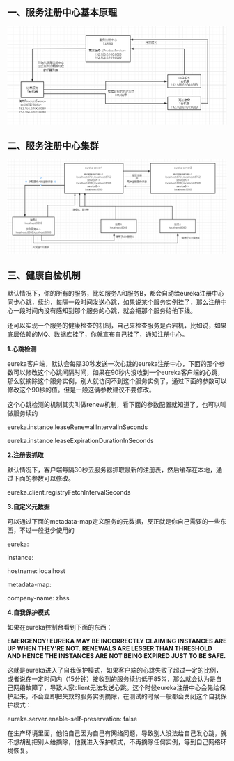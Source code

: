 ## **一、服务注册中心基本原理**

![服务注册中心基本原理](02-Eureka服务注册中心.assets/服务注册中心基本原理.png)

## **二、服务注册中心集群**

![服务注册中心集群](02-Eureka服务注册中心.assets/服务注册中心集群.png)

## **三、健康自检机制**

默认情况下，你的所有的服务，比如服务A和服务B，都会自动给eureka注册中心同步心跳，续约，每隔一段时间发送心跳，如果说某个服务实例挂了，那么注册中心一段时间内没有感知到那个服务的心跳，就会把那个服务给他下线。

还可以实现一个服务的健康检查的机制，自己来检查服务是否宕机，比如说，如果底层依赖的MQ、数据库挂了，你就宣布自己挂了，通知注册中心。

**1.心跳检测**

eureka客户端，默认会每隔30秒发送一次心跳的eureka注册中心，下面的那个参数可以修改这个心跳间隔时间，如果在90秒内没收到一个eureka客户端的心跳，那么就摘除这个服务实例，别人就访问不到这个服务实例了，通过下面的参数可以修改这个90秒的值。但是一般这俩参数建议不要修改。

这个心跳检测的机制其实叫做renew机制，看下面的参数配置就知道了，也可以叫做服务续约

eureka.instance.leaseRenewallIntervalInSeconds

eureka.instance.leaseExpirationDurationInSeconds

**2.注册表抓取**

默认情况下，客户端每隔30秒去服务器抓取最新的注册表，然后缓存在本地，通过下面的参数可以修改。

eureka.client.registryFetchIntervalSeconds

**3.自定义元数据**

可以通过下面的metadata-map定义服务的元数据，反正就是你自己需要的一些东西，不过一般挺少使用的

eureka:

instance:

hostname: localhost

metadata-map:

company-name: zhss

**4.自我保护模式**

如果在eureka控制台看到下面的东西：

**EMERGENCY! EUREKA MAY BE INCORRECTLY CLAIMING INSTANCES ARE UP WHEN THEY'RE NOT. RENEWALS ARE LESSER THAN THRESHOLD AND HENCE THE INSTANCES ARE NOT BEING EXPIRED JUST TO BE SAFE.**

这就是eureka进入了自我保护模式，如果客户端的心跳失败了超过一定的比例，或者说在一定时间内（15分钟）接收到的服务续约低于85%，那么就会认为是自己网络故障了，导致人家client无法发送心跳。这个时候eureka注册中心会先给保护起来，不会立即把失效的服务实例摘除，在测试的时候一般都会关闭这个自我保护模式：

eureka.server.enable-self-preservation: false

在生产环境里面，他怕自己因为自己有网络问题，导致别人没法给自己发心跳，就不想胡乱把别人给摘除，他就进入保护模式，不再摘除任何实例，等到自己网络环境恢复。